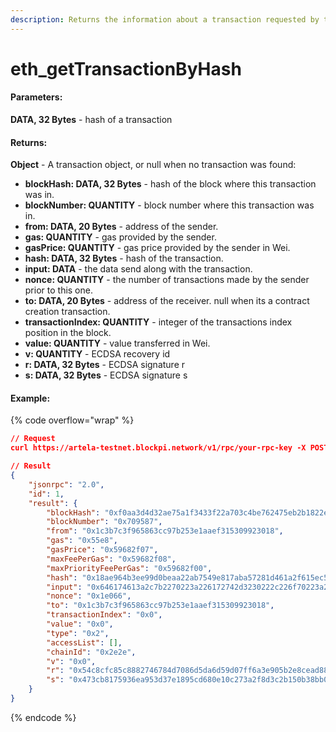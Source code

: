 ```yaml
---
description: Returns the information about a transaction requested by transaction hash.
---
```


# eth\_getTransactionByHash

#### **Parameters:**

**DATA, 32 Bytes** - hash of a transaction

#### **Returns:**

**Object** - A transaction object, or null when no transaction was found:

* **blockHash: DATA, 32 Bytes** - hash of the block where this transaction was in.
* **blockNumber: QUANTITY** - block number where this transaction was in.
* **from: DATA, 20 Bytes** - address of the sender.
* **gas: QUANTITY** - gas provided by the sender.
* **gasPrice: QUANTITY** - gas price provided by the sender in Wei.
* **hash: DATA, 32 Bytes** - hash of the transaction.
* **input: DATA** - the data send along with the transaction.
* **nonce: QUANTITY** - the number of transactions made by the sender prior to this one.
* **to: DATA, 20 Bytes** - address of the receiver. null when its a contract creation transaction.
* **transactionIndex: QUANTITY** - integer of the transactions index position in the block.
* **value: QUANTITY** - value transferred in Wei.
* **v: QUANTITY** - ECDSA recovery id
* **r: DATA, 32 Bytes** - ECDSA signature r
* **s: DATA, 32 Bytes** - ECDSA signature s

#### Example:

{% code overflow="wrap" %}
```json
// Request
curl https://artela-testnet.blockpi.network/v1/rpc/your-rpc-key -X POST -H "Content-Type: application/json" --data '{"jsonrpc":"2.0","method":"eth_getTransactionByHash","params":["0x18ae964b3ee99d0beaa22ab7549e817aba57281d461a2f615ec541645db3a95c"],"id":1}'

// Result
{
    "jsonrpc": "2.0",
    "id": 1,
    "result": {
        "blockHash": "0xf0aa3d4d32ae75a1f3433f22a703c4be762475eb2b1822ec71573ff360bb5799",
        "blockNumber": "0x709587",
        "from": "0x1c3b7c3f965863cc97b253e1aaef315309923018",
        "gas": "0x55e8",
        "gasPrice": "0x59682f07",
        "maxFeePerGas": "0x59682f08",
        "maxPriorityFeePerGas": "0x59682f00",
        "hash": "0x18ae964b3ee99d0beaa22ab7549e817aba57281d461a2f615ec541645db3a95c",
        "input": "0x646174613a2c7b2270223a226172742d3230222c226f70223a226d696e74222c227469636b223a2277617665312e32222c22616d74223a2231303030227d",
        "nonce": "0x1e066",
        "to": "0x1c3b7c3f965863cc97b253e1aaef315309923018",
        "transactionIndex": "0x0",
        "value": "0x0",
        "type": "0x2",
        "accessList": [],
        "chainId": "0x2e2e",
        "v": "0x0",
        "r": "0x54c8cfc85c8882746784d7086d5da6d59d07ff6a3e905b2e8cead88c83464c7",
        "s": "0x473cb8175936ea953d37e1895cd680e10c273a2f8d3c2b150b38bb0d7c0e6d68"
    }
}
```
{% endcode %}
